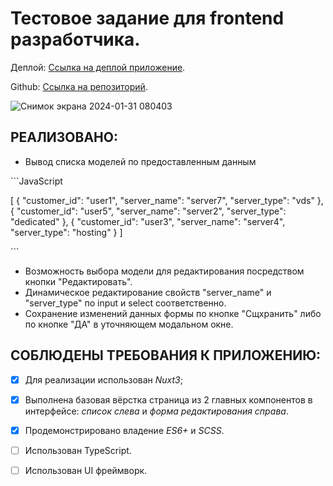 # Тестовое задание для frontend разработчика.


Деплой: [Ссылка на деплой приложение](https://nuxt.com/docs/getting-started/introduction](https://65b9a1fe5cf9e06a24255c36--stalwart-cheesecake-f4ecbf.netlify.app/)https://65b9a1fe5cf9e06a24255c36--stalwart-cheesecake-f4ecbf.netlify.app/).


Github: [Ссылка на репозиторий](https://github.com/Anastassiya-Rybak/omnis-test).

![Снимок экрана 2024-01-31 080403](https://github.com/Anastassiya-Rybak/omnis-test/assets/106969916/f2837081-b0a0-49e5-84a3-19634edf6a07)


## РЕАЛИЗОВАНО:

- Вывод списка моделей по предоставленным данным

\```JavaScript

[
  {
    "customer_id": "user1",
    "server_name": "server7",
    "server_type": "vds"
  },
  {
    "customer_id": "user5",
    "server_name": "server2",
    "server_type": "dedicated"
  },
  {
    "customer_id": "user3",
    "server_name": "server4",
    "server_type": "hosting"
  }
]

\```

- Возможность выбора модели для редактирования посредством кнопки "Редактировать".
- Динамическое редактирование свойств "server_name" и "server_type" по input и select соответственно.
- Сохранение изменений данных формы по кнопке "Сщхранить" либо по кнопке "ДА" в уточняющем модальном окне.


## СОБЛЮДЕНЫ ТРЕБОВАНИЯ К ПРИЛОЖЕНИЮ:

- [x] Для реализации использован *Nuxt3*;
- [x] Выполнена базовая вёрстка страница из 2 главных компонентов в интерфейсе: *список слева* и *форма редактирования справа*.
- [x] Продемонстрировано владение *ES6+* и *SCSS*.
- [ ] Использован TypeScript.
- [ ] Использован UI фреймворк.



 


